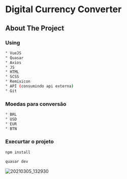 # Digital Currency Converter

## About The Project

### Using 
```bash
° VueJS
° Quasar
° Axios
° JS
° HTML
° SCSS
° Remixicon
° API (consumindo api externa)
° Git
```

### Moedas para conversão 
```bash
° BRL
° USD
° EUR
° BTN
```

### Execurtar o projeto
```bash
npm install

quasar dev
```

![20210305_132930](https://user-images.githubusercontent.com/6981286/110151795-48468380-7db7-11eb-801e-5d9b6d00cfae.gif)

